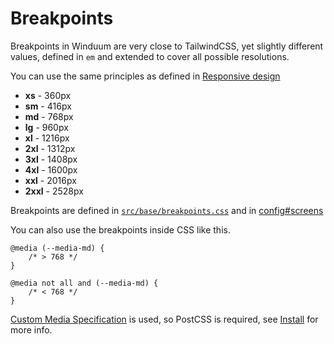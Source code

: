 # Breakpoints

Breakpoints in Winduum are very close to TailwindCSS, yet slightly different values, defined in `em` and extended to cover all possible resolutions. 

You can use the same principles as defined in [Responsive design](https://tailwindcss.com/docs/responsive-design)

* **xs** - 360px
* **sm** - 416px
* **md** - 768px
* **lg** - 960px
* **xl** - 1216px
* **2xl** - 1312px
* **3xl** - 1408px
* **4xl** - 1600px
* **xxl** - 2016px
* **2xxl** - 2528px

Breakpoints are defined in [`src/base/breakpoints.css`](https://github.com/winduum/winduum/blob/main/src/base/breakpoints.css) and in [config#screens](/docs/config#screens)

You can also use the breakpoints inside CSS like this.

```postcss
@media (--media-md) {
    /* > 768 */
}

@media not all and (--media-md) {
    /* < 768 */
}
```
[Custom Media Specification](https://www.w3.org/TR/mediaqueries-5/#at-ruledef-custom-media) is used, so PostCSS is required, see [Install](/) for more info.
